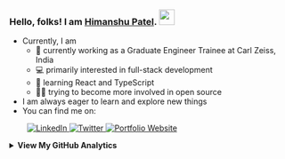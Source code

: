 ### Hello, folks! I am <a href="https://bio.link/patel_himanshu" target="_blank">Himanshu Patel</a>. <img src="https://media.giphy.com/media/hvRJCLFzcasrR4ia7z/giphy.gif" width="28">

<!--
Here are some ideas to get you started: 👋 
- 🔭 I’m currently working on ...
- 🌱 I’m currently learning ...
- 👯 I’m looking to collaborate on ...
- 🤔 I’m looking for help with ...
- 💬 Ask me about ...
- 📫 How to reach me: ...
- 😄 Pronouns: ...
- ⚡ Fun fact: ...
- 💼 working on getting a job/internship
- 👨🏼‍🎓 a final-year CSE undergrad at IIIT Naya Raipur (India)
-->

- Currently, I am
    - 💼 currently working as a Graduate Engineer Trainee at Carl Zeiss, India
    - 💻 primarily interested in full-stack development
    - 🧰 learning React and TypeScript
    - 👩‍💻 trying to become more involved in open source
- I am always eager to learn and explore new things
- You can find me on:
<p> &emsp;&emsp;
    <a href="https://www.linkedin.com/in/patel-himanshu" target="_blank">
        <img alt="LinkedIn" title="LinkedIn" src="https://img.shields.io/badge/-LinkedIn-0A66C2?style=for-the-badge&logo=linkedin&logoColor=white"/>
    </a>
    <a href="https://twitter.com/_Patel_Himanshu" target="_blank">
        <img alt="Twitter" title="Twitter" src="https://img.shields.io/badge/-Twitter-1A91DA?style=for-the-badge&logo=twitter&logoColor=white"/>
    </a>
    <a href="https://patel-himanshu.github.io/" target="_blank">
        <img alt="Portfolio Website" title="Portfolio Website" src="https://img.shields.io/badge/-Portfolio%20Website-D2D2D2?style=for-the-badge&logoColor=white"/>
    </a>
</p>
<!-- - You can find me on:
  [<img align="center" height="25" src="https://img.icons8.com/color/144/000000/linkedin.png"/>](https://www.linkedin.com/in/patel-himanshu/)
  [<img align="center" height="25" src="https://img.icons8.com/color/144/000000/twitter.png"/>](https://twitter.com/_Patel_Himanshu) -->
  
<details>
    <summary>
        <strong>View My GitHub Analytics</strong>
    </summary>
    <p>
        <br />&emsp;
        <img src="https://github-readme-stats.vercel.app/api?username=patel-himanshu&show_icons=true&theme=react&count_private=true" alt="Himanshu Patel's Overall GitHub Stats" width="45%" />&emsp;&emsp;
        <img src="https://github-readme-streak-stats.herokuapp.com/?user=patel-himanshu&show_icons=true&theme=react&locale=en&layout=demo" alt="Himanshu Patel's GitHub Streak Stats" width="45%" />
        <br />&emsp;
        <strong>Credits</strong>:&nbsp;
        (1) <a href="https://github.com/anuraghazra" target="_blank">Anurag Hazra's</a> 
            <em><a href="https://github.com/anuraghazra/github-readme-stats" target="_blank">GitHub Readme Stats</a></em>
        <br />&emsp;&emsp;&emsp;&emsp;&emsp;
        (2) <a href="https://github.com/DenverCoder1" target="_blank">Jonah Lawrence's</a> 
            <em><a href="https://github.com/DenverCoder1/github-readme-streak-stats" target="_blank">GitHub Readme Streak Stats</a></em>
    </p>
</details> 

